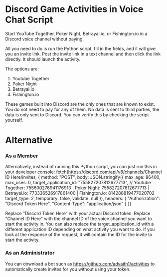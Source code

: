 # Discord Game Activities in Voice Chat Script
Start YouTube Together, Poker Night, Betrayal.io, or Fishington.io in a Discord voice channel without paying.

All you need to do is run the Python script, fill in the fields, and it will give you an invite link.
Post the invite link in a text channel and then click the link directly. It should launch the activity.

The options are:
1. Youtube Together
2. Poker Night
3. Betrayal.io
4. Fishington.io

These games built into Discord are the only ones that are known to exist.
You do not need to pay for any of them.
No data is sent to third parties, the data is only sent to Discord. You can verify this by checking the script yourself.

# Alternative
### As a Member
Alternatively, instead of running this Python script, you can just run this in your developer console:
fetch(https://discord.com/api/v8/channels/Channel ID Here/invites, {
                    method: "POST",
                    body: JSON.stringify({
                        max_age: 86400,
                        max_uses: 0,
                        target_application_id: "755827207812677713",  // Youtube Together: 755600276941176913 | Poker Night: 755827207812677713 | Betrayal.io: 773336526917861400 | Fishington.io: 814288819477020702 
                        target_type: 2,
                        temporary: false,
                        validate: null
                    }),
                    headers: {
                        "Authorization": "Discord Token Here",
                        "Content-Type": "application/json"
                    }
                })
                
Replace "Discord Token Here" with your actual Discord token. Replace "Channel ID Here" with the channel ID of the voice channel you want to start the activity in. You can also replace the target_application_id with a different application ID depending on what activity you want to do. If you look at the response of the request, it will contain the ID for the invite to start the activity.
### As an Administrator
You can download a bot such as https://github.com/advaith1/activities to automatically create invites for you without using your token.
